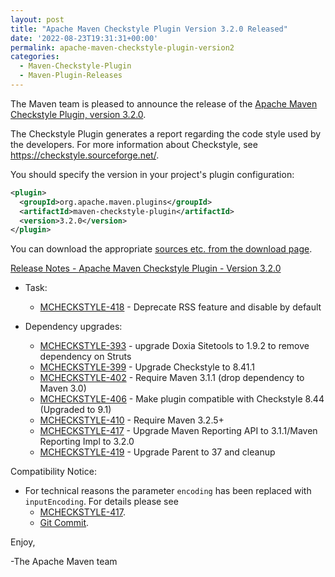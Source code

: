 ```yaml
---
layout: post
title: "Apache Maven Checkstyle Plugin Version 3.2.0 Released"
date: '2022-08-23T19:31:31+00:00'
permalink: apache-maven-checkstyle-plugin-version2
categories:
  - Maven-Checkstyle-Plugin
  - Maven-Plugin-Releases
---
```

The Maven team is pleased to announce the release of the
[Apache Maven Checkstyle Plugin, version 3.2.0](https://maven.apache.org/plugins/maven-checkstyle-plugin/).

The Checkstyle Plugin generates a report regarding the code style used by the
developers. For more information about Checkstyle, see
https://checkstyle.sourceforge.net/.

You should specify the version in your project's plugin configuration:

```xml
<plugin>
  <groupId>org.apache.maven.plugins</groupId>
  <artifactId>maven-checkstyle-plugin</artifactId>
  <version>3.2.0</version>
</plugin>
``` 

You can download the appropriate [sources etc. from the download page](https://maven.apache.org/plugins/maven-checkstyle-plugin/download.cgi).

[Release Notes - Apache Maven Checkstyle Plugin - Version 3.2.0](https://issues.apache.org/jira/secure/ReleaseNote.jspa?projectId=12317223&version=12345559)

* Task:

    * [MCHECKSTYLE-418](https://issues.apache.org/jira/browse/MCHECKSTYLE-418) - Deprecate RSS feature and disable by default

* Dependency upgrades:

    * [MCHECKSTYLE-393](https://issues.apache.org/jira/browse/MCHECKSTYLE-393) - upgrade Doxia Sitetools to 1.9.2 to remove dependency on Struts
    * [MCHECKSTYLE-399](https://issues.apache.org/jira/browse/MCHECKSTYLE-399) - Upgrade Checkstyle to 8.41.1
    * [MCHECKSTYLE-402](https://issues.apache.org/jira/browse/MCHECKSTYLE-402) - Require Maven 3.1.1 (drop dependency to Maven 3.0)
    * [MCHECKSTYLE-406](https://issues.apache.org/jira/browse/MCHECKSTYLE-406) - Make plugin compatible with Checkstyle 8.44 (Upgraded to 9.1)
    * [MCHECKSTYLE-410](https://issues.apache.org/jira/browse/MCHECKSTYLE-410) - Require Maven 3.2.5+
    * [MCHECKSTYLE-417](https://issues.apache.org/jira/browse/MCHECKSTYLE-417) - Upgrade Maven Reporting API to 3.1.1/Maven Reporting Impl to 3.2.0
    * [MCHECKSTYLE-419](https://issues.apache.org/jira/browse/MCHECKSTYLE-419) - Upgrade Parent to 37 and cleanup

Compatibility Notice:
* For technical reasons the parameter `encoding` has been replaced with
  `inputEncoding`. For details please see
    * [MCHECKSTYLE-417](https://issues.apache.org/jira/browse/MCHECKSTYLE-417).
    * [Git Commit](https://github.com/apache/maven-checkstyle-plugin/commit/627fa4f684866a579f2c105fcc1dbf3ed776daa8).

Enjoy,

-The Apache Maven team 
